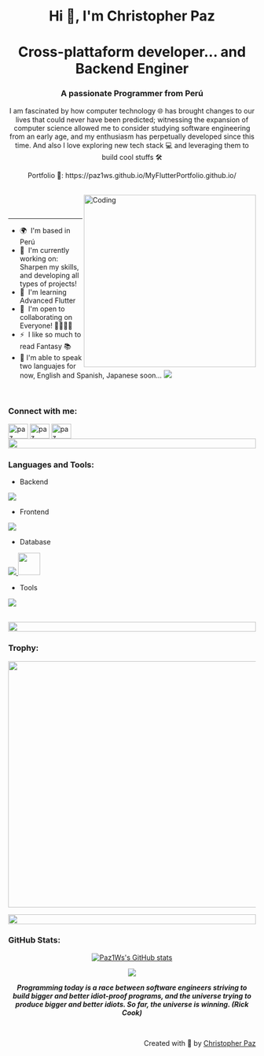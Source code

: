  <!--[![logo](https://raw.githubusercontent.com/supuna97/supuna97/main/supun-new.png)
<img align="left" src="https://user-images.githubusercontent.com/65187002/144930161-2f783401-8d27-4fdf-a2f7-cc0ba32f1f1f.gif" width="21%" style="display:inline;"><img align="right" src="https://user-images.githubusercontent.com/65187002/144930161-2f783401-8d27-4fdf-a2f7-cc0ba32f1f1f.gif" width="21%" style="display:inline;">
](url)--> 
<h1 align="center">Hi 👋, I'm Christopher Paz</h1>

<h1 align="center">
Cross-plattaform developer... and Backend Enginer</h1>
<h3 align="center">A passionate Programmer from Perú</h3>
<p align="center">I am fascinated by how computer technology 🌐 has brought changes to our lives that could never have been predicted; witnessing the expansion of computer science allowed me to consider studying software engineering from an early age, and my enthusiasm has perpetually developed since this time. And also I love exploring new tech stack 💻 and leveraging them to build cool stuffs 🛠️</p>
<p align="center"> 
 <p align="center">Portfolio 💼: https://paz1ws.github.io/MyFlutterPortfolio.github.io/</p>
</p>


<br>

<img align="right" alt="Coding" width="350" src="https://user-images.githubusercontent.com/74038190/229223263-cf2e4b07-2615-4f87-9c38-e37600f8381a.gif">
<br><br>

-----------------------------------------------

* 🌍  I'm based in Perú
* 🚀  I'm currently working on: Sharpen my skills, and developing all types of projects!
* 🧠  I'm learning Advanced Flutter
* 🤝  I'm open to collaborating on Everyone! 👨‍👩‍👧‍👦
* ⚡  I like so much to read Fantasy 📚
* 🔣  I'm able to speak two languajes for now, English and Spanish, Japanese soon...
[![](https://visitcount.itsvg.in/api?id=Paz1Ws&icon=6&color=0)](https://visitcount.itsvg.in)

<br>
<h3 align="left">Connect with me:</h3>
<p align="left">
<a href="https://www.linkedin.com/in/christopher-paz-leon-745760202/" target="_blank"><img align="center" src="https://raw.githubusercontent.com/rahuldkjain/github-profile-readme-generator/master/src/images/icons/Social/linked-in-alt.svg" alt="paz" height="30" width="40" /></a>
<a href="https://stackoverflow.com/users/24163146/paz1ws" target="_blank"><img align="center" src="https://raw.githubusercontent.com/rahuldkjain/github-profile-readme-generator/master/src/images/icons/Social/stack-overflow.svg" alt="paz" height="30" width="40" /></a>
<a href="mailto:rewardmnx@gmail.com" target="_blank"><img align="center" src="https://skillicons.dev/icons?i=gmail"alt="paz" height="30" width="40" /></a>

<br>

<img src="https://i.imgur.com/dBaSKWF.gif" height="20" width="100%">

<h3 align="left">Languages and Tools:</h3>

- Backend
<p align="left">
  <a href="https://skillicons.dev">
    <img src="https://skillicons.dev/icons?i=cs,net,java,dart" />
  </a>
</p>

- Frontend
<p align="left">
  <a href="https://skillicons.dev">
    <img src="https://skillicons.dev/icons?i=flutter,html,css,bots" />
  </a>
</p>

- Database
<p align="left">
  <a href="https://skillicons.dev">
    <img src="https://skillicons.dev/icons?i=firebase,mysql" />
 <img src="https://user-images.githubusercontent.com/4249331/52232852-e2c4f780-28bd-11e9-835d-1e3cf3e43888.png" width=45 heigth =40/>
  </a>
</p>


- Tools
<p align="left">
  <a href="https://skillicons.dev">
    <img src="https://skillicons.dev/icons?i=git,github,discord,vscode,visualstudio,postman" />
    
  </a>
</p>

<br/>

<img src="https://i.imgur.com/dBaSKWF.gif" height="20" width="100%">

<h3 align="left">Trophy:</h3>

<p align="center">
<img src="https://github-trophies.vercel.app/?username=Paz1Ws&theme=onestar&no-frame=false&no-bg=false&margin-w=4"  width="800px" height="500px"></p>
  


<img src="https://i.imgur.com/dBaSKWF.gif" height="20" width="100%">

<h3 align="left">GitHub Stats:</h3>
<div align="center">


<a href="http://www.github.com/Paz1Ws"><img src="https://github-readme-stats.vercel.app/api?username=Paz1Ws&theme=highcontrast&hide_border=false&include_all_commits=true&count_private=true" alt="Paz1Ws's GitHub stats" /></a>

<a href="http://www.github.com/Paz1Ws"><img src="https://github-readme-streak-stats.herokuapp.com/?user=Paz1Ws&theme=highcontrast&hide_border=false" /></a>




<em><b>Programming today is a race between software engineers striving to build bigger and better idiot-proof programs, and the universe trying to produce bigger and better idiots. So far, the universe is winning. (Rick Cook)

</b></em>

<br>
<p align="right" > Created with 🧡 by <a href="http://supun.traditionalme.life">Christopher Paz</a></p>
